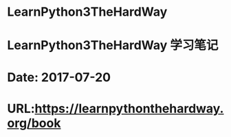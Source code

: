 # LearnPython3TheHardWay
# LearnPython3TheHardWay 学习笔记
# Date: 2017-07-20
# URL:https://learnpythonthehardway.org/book
